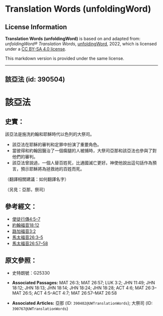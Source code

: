 # Translation Words (unfoldingWord)

## License Information

**Translation Words (unfoldingWord)** is based on and adapted from: _unfoldingWord® Translation Words_, [unfoldingWord](https://unfoldingword.org/utw), 2022, which is licensed under a [CC BY-SA 4.0 license](https://creativecommons.org/licenses/by-sa/4.0/legalcode.en).

This markdown version is provided under the same license.



--------------------------------

## 該亞法 (id: 390504)

該亞法
===

史實：
---

該亞法是施洗約翰和耶穌時代以色列的大祭司。

* 該亞法在耶穌的審判和定罪中扮演了重要角色。
* 當彼得和約翰因醫治了一個瘸腿的人被捕時，大祭司亞那和該亞法也參與了對他們的審判。
* 該亞法曾說過，一個人替百姓死，比通國滅亡更好。神使他說出這句話作為預言，預示耶穌將為拯救祂的百姓而死。

（翻譯相關建議：如何翻譯名字）

（另見：亞那，祭司）

參考經文：
-----

* [使徒行傳4:5–7](https://ref.ly/Acts4:5-Acts4:7)
* [約翰福音18:12](https://ref.ly/John18:12)
* [路加福音3:2](https://ref.ly/Luke3:2)
* [馬太福音26:3–5](https://ref.ly/Matt26:3-Matt26:5)
* [馬太福音26:57–58](https://ref.ly/Matt26:57-Matt26:58)

原文參照：
-----

* 史特朗號：G25330

* **Associated Passages:** MAT 26:3; MAT 26:57; LUK 3:2; JHN 11:49; JHN 18:12; JHN 18:13; JHN 18:14; JHN 18:24; JHN 18:28; ACT 4:6; MAT 26:3–MAT 26:5; ACT 4:5–ACT 4:7; MAT 26:57–MAT 26:58
* **Associated Articles:** 亞那 (ID: `390402@UWTranslationWords`); 大祭司 (ID: `390767@UWTranslationWords`)

